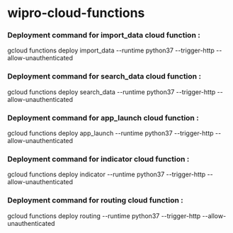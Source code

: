 # wipro-cloud-functions

### Deployment command for import_data cloud function : 

 gcloud functions deploy import_data --runtime python37 --trigger-http --allow-unauthenticated

### Deployment command for search_data cloud function : 

 gcloud functions deploy search_data --runtime python37 --trigger-http --allow-unauthenticated

### Deployment command for app_launch cloud function : 

 gcloud functions deploy app_launch --runtime python37 --trigger-http --allow-unauthenticated

### Deployment command for indicator cloud function : 

 gcloud functions deploy indicator --runtime python37 --trigger-http --allow-unauthenticated

### Deployment command for routing cloud function : 

 gcloud functions deploy routing --runtime python37 --trigger-http --allow-unauthenticated